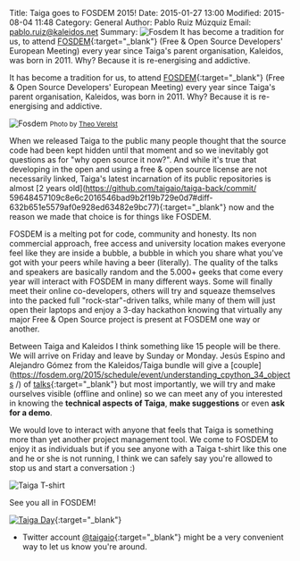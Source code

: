 Title: Taiga goes to FOSDEM 2015!
Date: 2015-01-27 13:00
Modified: 2015-08-04 11:48
Category: General
Author: Pablo Ruiz Múzquiz
Email: pablo.ruiz@kaleidos.net
Summary: ![Fosdem]({filename}/images/2015-01-26_fosdem2015/fosdem01.jpg) It has become a tradition for us, to attend [FOSDEM](http://fosdem.org){:target="_blank"} (Free & Open Source Developers' European Meeting) every year since Taiga's parent organisation, Kaleidos, was born in 2011. Why? Because it is re-energising and addictive.

It has become a tradition for us, to attend [FOSDEM](http://fosdem.org){:target="_blank"} (Free & Open Source Developers' European Meeting) every year since Taiga's parent organisation, Kaleidos, was born in 2011. Why? Because it is re-energising and addictive.

![Fosdem]({filename}/images/2015-01-26_fosdem2015/fosdem01.jpg)
<small>Photo by [Theo Verelst](http://www.theover.org/Diary/ldiary26.html)</small>

When we released Taiga to the public many people thought that the source code had been kept hidden until that moment and so we inevitably got questions as for "why open source it now?". And while it's true that developing in the open and using a free & open source license are not necessarily linked, Taiga's latest incarnation of its public repositories is almost [2 years old](https://github.com/taigaio/taiga-back/commit/
59648457109c8e6c2016546bad9b2f19b729e0d7#diff-632b651e5579af0e928ed63482e9bc77){:target="_blank"} now and the reason we made that choice is for things like FOSDEM.

FOSDEM is a melting pot for code, community and honesty. Its non commercial approach, free access and university location makes everyone feel like they are inside a bubble, a bubble in which you share what you've got with your peers while having a beer (literally). The quality of the talks and speakers are basically random and the 5.000+ geeks that come every year will interact with FOSDEM in many different ways. Some will finally meet their online co-developers, others will try and squeaze themselves into the packed full "rock-star"-driven talks, while many of them will just open their laptops and enjoy a 3-day hackathon knowing that virtually any major Free & Open Source project is present at FOSDEM one way or another.

Between Taiga and Kaleidos I think something like 15 people will be there. We will arrive on Friday and leave by Sunday or Monday. Jesús Espino and Alejandro Gómez from the Kaleidos/Taiga bundle will give a [couple](https://fosdem.org/2015/schedule/event/understanding_cpython_34_objects
/) of [talks](https://fosdem.org/2015/schedule/event/gradual_typing_in_python/){:target="_blank"} but most importantly, we will try and make ourselves visible (offline and online) so we can meet any of you interested in knowing the **technical aspects of Taiga**, **make suggestions** or even **ask for a demo**.

We would love to interact with anyone that feels that Taiga is something more than yet another project management tool. We come to FOSDEM to enjoy it as individuals but if you see anyone with a Taiga t-shirt like this one and he or she is not running, I think we can safely say you're allowed to stop us and start a conversation :)

![Taiga T-shirt](/images/2015-01-26_fosdem2015/fosdem02.jpg)

See you all in FOSDEM!

[![Taiga Day](https://fosdem.org/2015/support/promote/wide.png)](https://fosdem.org){:target="_blank"}

* Twitter account [@taigaio](https://twitter.com/taigaio){:target="_blank"} might be a very convenient way to let us know
you're around.
